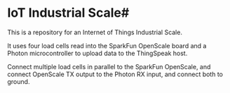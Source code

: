 # IoT Industrial Scale#

This is a repository for an Internet of Things Industrial Scale. 

It uses four load cells read into the SparkFun OpenScale board and a Photon microcontroller to upload data to the ThingSpeak host. 

Connect multiple load cells in parallel to the SparkFun OpenScale, and connect OpenScale TX output to the Photon RX input, and connect both to ground.
